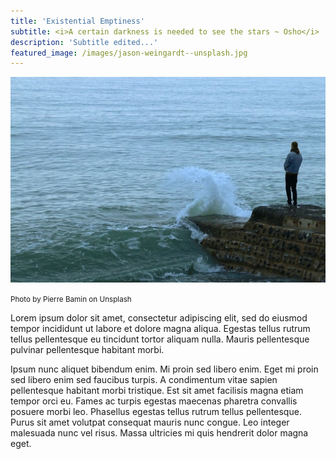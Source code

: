 ```yaml
---
title: 'Existential Emptiness'
subtitle: <i>A certain darkness is needed to see the stars ~ Osho</i>
description: 'Subtitle edited...'
featured_image: /images/jason-weingardt--unsplash.jpg
---
```


![Demo image](/images/emptiness.jpg)
 
 <small>Photo by Pierre Bamin on Unsplash</small>

Lorem ipsum dolor sit amet, consectetur adipiscing elit, sed do eiusmod tempor incididunt ut labore et dolore magna aliqua. Egestas tellus rutrum tellus pellentesque eu tincidunt tortor aliquam nulla. Mauris pellentesque pulvinar pellentesque habitant morbi. 

Ipsum nunc aliquet bibendum enim. Mi proin sed libero enim. Eget mi proin sed libero enim sed faucibus turpis. A condimentum vitae sapien pellentesque habitant morbi tristique. Est sit amet facilisis magna etiam tempor orci eu. Fames ac turpis egestas maecenas pharetra convallis posuere morbi leo. Phasellus egestas tellus rutrum tellus pellentesque. Purus sit amet volutpat consequat mauris nunc congue. Leo integer malesuada nunc vel risus. Massa ultricies mi quis hendrerit dolor magna eget.
